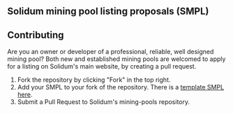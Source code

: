 ## Solidum mining pool listing proposals (SMPL)
## Contributing
Are you an owner or developer of a professional, reliable, well designed mining pool? Both new and established mining pools are welcomed to apply for a listing on Solidum's main website, by creating a pull request.

1. Fork the repository by clicking "Fork" in the top right.
2. Add your SMPL to your fork of the repository. There is a [template SMPL here](smpl-X.md).
3. Submit a Pull Request to Solidum's mining-pools repository.
